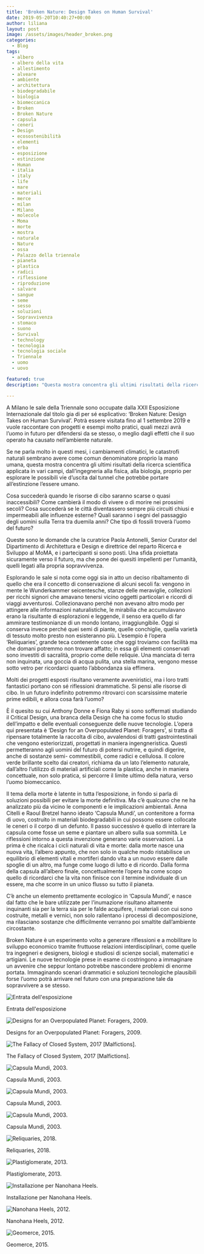 ```yaml
---
title: 'Broken Nature: Design Takes on Human Survival'
date: 2019-05-20T10:40:27+00:00
author: liliana
layout: post
image: /assets/images/header_broken.png
categories:
  - Blog
tags:
  - albero
  - albero della vita
  - allestimento
  - alveare
  - ambiente
  - architettura
  - biodegradabile
  - biologia
  - biomeccanica
  - Broken
  - Broken Nature
  - capsula
  - ceneri
  - Design
  - ecosostenibilità
  - elementi
  - erba
  - esposizione
  - estinzione
  - Human
  - italia
  - italy
  - life
  - mare
  - materiali
  - merce
  - milan
  - Milano
  - molecole
  - Moma
  - morte
  - mostra
  - naturale
  - Nature
  - ossa
  - Palazzo della triennale
  - pianeta
  - plastica
  - radici
  - riflessione
  - riproduzione
  - salvare
  - sangue
  - seme
  - sesso
  - soluzioni
  - Sopravvivenza
  - stomaco
  - suono
  - Survival
  - technology
  - tecnologia
  - tecnologia sociale
  - Triennale
  - uomo
  - uovo

featured: true
description: "Questa mostra concentra gli ultimi risultati della ricerca scientifica applicata in vari campi, dall’ingegneria alla fisica, alla biologia, proprio per esplorare le possibili vie d’uscita dal tunnel che potrebbe portare all’estinzione l’essere umano."

---
```


A Milano le sale della Triennale sono occupate dalla XXII Esposizione Internazionale dal titolo gia di per sé esplicativo: ‘Broken Nature: Design Takes on Human Survival’.
Potrà essere visitata fino al 1 settembre 2019 e vuole raccontare con progetti e esempi molto pratici, quali mezzi avrà l’uomo in futuro per difendersi da se stesso, o meglio dagli effetti che il suo operato ha causato nell’ambiente naturale.

Se ne parla molto in questi mesi, i cambiamenti climatici, le catastrofi naturali sembrano avere come comun denominatore proprio la mano umana, questa mostra concentra gli ultimi risultati della ricerca scientifica applicata in vari campi, dall’ingegneria alla fisica, alla biologia, proprio per esplorare le possibili vie d’uscita dal tunnel che potrebbe portare all’estinzione l’essere umano.

Cosa succederà quando le risorse di cibo saranno scarse o quasi inaccessibili? Come cambierà il modo di vivere o di morire nei prossimi secoli? Cosa succederà se le città diventassero sempre più circuiti chiusi e impermeabili alle influenze esterne? Quali saranno i segni del passaggio degli uomini sulla Terra tra duemila anni? Che tipo di fossili troverà l’uomo del futuro?

Queste sono le domande che la curatrice Paola Antonelli, Senior Curator del Dipartimento di Architettura e Design e direttrice del reparto Ricerca e Sviluppo al MoMA, e i partecipanti si sono posti.
Una sfida proiettata sicuramente verso il futuro, ma che pone dei quesiti impellenti per l’umanità, quelli legati alla propria sopravvivenza.

Esplorando le sale si nota come oggi sia in atto un deciso ribaltamento di quello che era il concetto di conservazione di alcuni secoli fa: vengono in mente le Wunderkammer seicentesche, stanze delle meraviglie, collezioni per ricchi signori che amavano tenersi vicino oggetti particolari e ricordi di viaggi avventurosi. Collezionavano perché non avevano altro modo per attingere alle informazioni naturalistiche, le mirabilia che accumulavano erano la risultante di esplorazioni e leggende, il senso era quello di far ammirare testimonianze di un mondo lontano, irraggiungibile. Oggi si conserva invece perché quei semi di piante, quelle conchiglie, quella varietà di tessuto molto presto non esisteranno più. L’esempio è l’opera ‘Reliquaries’, grande teca contenente cose che oggi troviamo con facilità ma che domani potremmo non trovare affatto; in essa gli elementi conservati sono investiti di sacralità, proprio come delle reliquie. Una manciata di terra non inquinata, una goccia di acqua pulita, una stella marina, vengono messe sotto vetro per ricordarci quanto l’abbondanza sia effimera.

Molti dei progetti esposti risultano veramente avveniristici, ma i loro tratti fantastici portano con sé riflessioni drammatiche. Si pensi alle risorse di cibo. In un futuro indefinito potremmo ritrovarci con scarsissime materie prime edibili, e allora cosa farà l’uomo?

È il quesito su cui Anthony Donne e Fiona Raby si sono soffermati studiando il Critical Design, una branca della Design che ha come focus lo studio dell’impatto e delle eventuali conseguenze delle nuove tecnologie. L’opera qui presentata è ‘Design for an Overpopulated Planet: Foragers’, si tratta di ripensare totalmente la raccolta di cibo, avvalendosi di tratti gastrointestinali che vengono esteriorizzati, progettati in maniera ingengneristica. Questi permetteranno agli uomini del futuro di potersi nutrire, e quindi digerire, anche di sostanze semi- commestibili, come radici e cellulosa. Il colore verde brillante scelto dai creatori, richiama da un lato l’elemento naturale, dall’altro l’utilizzo di materiali artificiali come la plastica, anche in maniera concettuale, non solo pratica, si percorre il limite ultimo della natura, verso l’uomo biomeccanico.

Il tema della morte è latente in tutta l’esposizione, in fondo si parla di soluzioni possibili per evitare la morte definitiva. Ma c’è qualcuno che ne ha analizzato più da vicino le componenti e le implicazioni ambientali. Anna Citelli e Raoul Bretzel hanno ideato ‘Capsula Mundi’, un contenitore a forma di uovo, costruito in materiali biodegradabili in cui possono essere collocate le ceneri o il corpo di un defunto. Il passo successivo è quello di interrare la capsula come fosse un seme e piantare un albero sulla sua sommità. Le riflessioni intorno a questa invenzione generano varie osservazioni. La prima è che ricalca i cicli naturali di vita e morte: dalla morte nasce una nuova vita, l’albero appunto, che non solo in qualche modo ristabilisce un equilibrio di elementi vitali e mortiferi dando vita a un nuovo essere dalle spoglie di un altro, ma funge come luogo di lutto e di ricordo. Dalla forma della capsula all’albero finale, concettualmente l’opera ha come scopo quello di ricordarci che la vita non finisce con il termine individuale di un essere, ma che scorre in un unico flusso su tutto il pianeta.

C’è anche un elemento prettamente ecologico in ‘Capsula Mundi’, e nasce dal fatto che le bare utilizzate per l’inumazione risultano altamente inquinanti sia per la terra sia per le falde acquifere, i materiali con cui sono costruite, metalli e vernici, non solo rallentano i processi di decomposizione, ma rilasciano sostanze che difficilmente verranno poi smaltite dall’ambiente circostante.

Broken Nature è un esperimento volto a generare riflessioni e a mobilitare lo sviluppo economico tramite fruttuose relazioni interdisciplinari, come quelle tra ingegneri e designers, biologi e studiosi di scienze sociali, matematici e artigiani. Le nuove tecnologie prese in esame ci costringono a immaginare un avvenire che seppur lontano potrebbe nascondere problemi di enorme portata. Immaginando scenari drammatici e soluzioni tecnologiche plausibili forse l’uomo potrà arrivare nel futuro con una preparazione tale da sopravvivere a se stesso.

![Entrata dell'esposizione](/assets/images/entrata_triennale.png)

Entrata dell'esposizione

![Designs for an Overpopulated Planet: Foragers, 2009.](/assets/images/IMG_2388.png)

Designs for an Overpopulated Planet: Foragers, 2009.

![The Fallacy of Closed System, 2017 [Malfictions].](/assets/images/IMG_2394.png)

The Fallacy of Closed System, 2017 [Malfictions].

![Capsula Mundi, 2003.](/assets/images/IMG_2400.png)

Capsula Mundi, 2003.

![Capsula Mundi, 2003.](/assets/images/IMG_2401.png)

Capsula Mundi, 2003.

![Capsula Mundi, 2003.](/assets/images/IMG_2405.png)

Capsula Mundi, 2003.

![Reliquaries, 2018.](/assets/images/IMG_2376.png)

Reliquaries, 2018.

![Plastiglomerate, 2013.](/assets/images/IMG_2372.png)

Plastiglomerate, 2013.

![Installazione per Nanohana Heels.](/assets/images/IMG_2377-1.png)

Installazione per Nanohana Heels.

![Nanohana Heels, 2012.](/assets/images/IMG_2378-1.png)

Nanohana Heels, 2012.

![Geomerce, 2015.](/assets/images/IMG_2386.png)

Geomerce, 2015.
